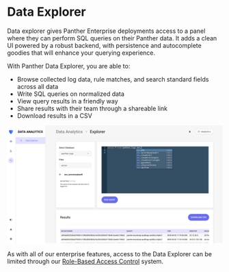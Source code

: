 # Data Explorer
Data explorer gives Panther Enterprise deployments access to a panel where they can perform SQL queries on their Panther
data. It adds a clean UI powered by a robust backend, with persistence and autocomplete goodies that will enhance your querying experience.

With Panther Data Explorer, you are able to:

* Browse collected log data, rule matches, and search standard fields across all data
* Write SQL queries on normalized data
* View query results in a friendly way
* Share results with their team through a shareable link
* Download results in a CSV

![Data Explorer](../.gitbook/assets/data-explorer.png)

As with all of our enterprise features, access to the Data Explorer can be limited through our 
[Role-Based Access Control](./rbac.md) system.
